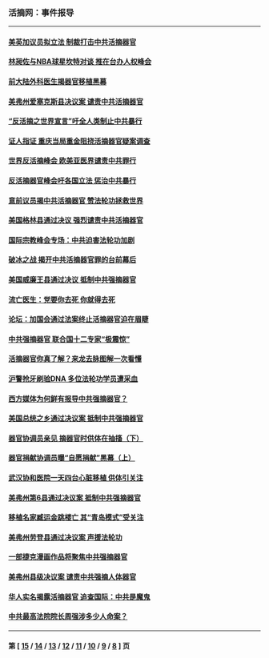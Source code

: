 ### 活摘网：事件报导
---
#### [美英加议员拟立法 制裁打击中共活摘器官](../../pages/nf5877/n13430251.md?12270430) 
#### [林昶佐与NBA球星坎特对谈 推在台办人权峰会](../../pages/nf5877/n13414467.md?12270430) 
#### [前大陆外科医生揭器官移植黑幕](../../pages/nf5877/n13401416.md?12270430) 
#### [美弗州爱塞克斯县决议案 谴责中共活摘器官](../../pages/nf5877/n13320919.md?12270430) 
#### [“反活摘之世界宣言”吁全人类制止中共暴行](../../pages/nf5877/n13259730.md?12270430) 
#### [证人指证 重庆当局重金阻挠活摘器官疑案调查](../../pages/nf5877/n13259127.md?12270430) 
#### [世界反活摘峰会 欧美亚医界谴责中共罪行](../../pages/nf5877/n13253550.md?12270430) 
#### [反活摘器官峰会吁各国立法 惩治中共暴行](../../pages/nf5877/n13245052.md?12270430) 
#### [意前议员揭中共活摘器官 赞法轮功拯救世界](../../pages/nf5877/n13203445.md?12270430) 
#### [美国格林县通过决议 强烈谴责中共活摘器官](../../pages/nf5877/n13119367.md?12270430) 
#### [国际宗教峰会专场：中共迫害法轮功加剧](../../pages/nf5877/n13088279.md?12270430) 
#### [破冰之战 揭开中共活摘器官罪的台前幕后](../../pages/nf5877/n13082457.md?12270430) 
#### [美国威廉王县通过决议 抵制中共强摘器官](../../pages/nf5877/n13056521.md?12270430) 
#### [流亡医生：党要你去死 你就得去死](../../pages/nf5877/n13052835.md?12270430) 
#### [论坛：加国会通过法案终止活摘器官迫在眉睫](../../pages/nf5877/n13029839.md?12270430) 
#### [中共强摘器官 联合国十二专家“极震惊”](../../pages/nf5877/n13024313.md?12270430) 
#### [活摘器官你真了解？来龙去脉图解一次看懂](../../pages/nf5877/n13013820.md?12270430) 
#### [沪警抢牙刷验DNA 多位法轮功学员遭采血](../../pages/nf5877/n12969218.md?12270430) 
#### [西方媒体为何鲜有报导中共强摘器官？](../../pages/nf5877/n12932034.md?12270430) 
#### [美国总统之乡通过决议案 抵制中共强摘器官](../../pages/nf5877/n12908242.md?12270430) 
#### [器官协调员亲见 摘器官时供体在抽搐（下）](../../pages/nf5877/n12898622.md?12270430) 
#### [器官捐献协调员曝“自愿捐献”黑幕（上）](../../pages/nf5877/n12878830.md?12270430) 
#### [武汉协和医院一天四台心脏移植 供体引关注](../../pages/nf5877/n12863175.md?12270430) 
#### [美弗州第6县通过决议案 抵制中共强摘器官](../../pages/nf5877/n12805218.md?12270430) 
#### [移植名家臧运金跳楼亡 其“青岛模式”受关注](../../pages/nf5877/n12803746.md?12270430) 
#### [美弗州劳登县通过决议案 声援法轮功](../../pages/nf5877/n12785715.md?12270430) 
#### [一部捷克漫画作品将聚焦中共强摘器官](../../pages/nf5877/n12785954.md?12270430) 
#### [美弗州县级决议案 谴责中共强摘人体器官](../../pages/nf5877/n12721290.md?12270430) 
#### [华人实名揭露活摘器官 追查国际：中共是魔鬼](../../pages/nf5877/n12691724.md?12270430) 
#### [中共最高法院院长周强涉多少人命案？](../../pages/nf5877/n12678074.md?12270430) 

---
#### 第 [ [15](./15.md?12270430) / [14](./14.md?12270430) / [13](./13.md?12270430) / [12](./12.md?12270430) / [11](./11.md?12270430) / [10](./10.md?12270430) / [9](./9.md?12270430) / [8](./8.md?12270430) ] 页
